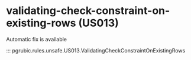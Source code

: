 # validating-check-constraint-on-existing-rows (US013)

Automatic fix is available

::: pgrubic.rules.unsafe.US013.ValidatingCheckConstraintOnExistingRows
